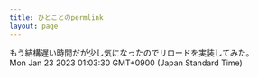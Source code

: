 ```yaml
---
title: ひとことのpermlink
layout: page
---
```

<div class="box" dt="1674403410528">
  もう結構遅い時間だが少し気になったのでリロードを実装してみた。
  <div class="content is-small">Mon Jan 23 2023 01:03:30 GMT+0900 (Japan Standard Time)</div>
</div>